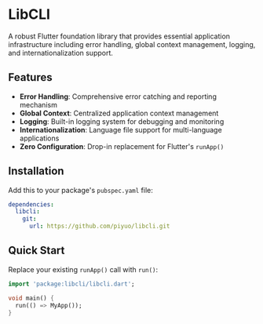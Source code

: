 # LibCLI

A robust Flutter foundation library that provides essential application infrastructure including error handling, global context management, logging, and internationalization support.

## Features

- **Error Handling**: Comprehensive error catching and reporting mechanism
- **Global Context**: Centralized application context management
- **Logging**: Built-in logging system for debugging and monitoring
- **Internationalization**: Language file support for multi-language applications
- **Zero Configuration**: Drop-in replacement for Flutter's `runApp()`

## Installation

Add this to your package's `pubspec.yaml` file:

```yaml
dependencies:
  libcli:
    git:
      url: https://github.com/piyuo/libcli.git
```

## Quick Start

Replace your existing `runApp()` call with `run()`:

```dart
import 'package:libcli/libcli.dart';

void main() {
  run(() => MyApp());
}
```
